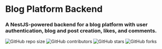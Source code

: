 # Blog Platform Backend
### A NestJS-powered backend for a blog platform with user authentication, blog and post creation, likes, and comments.

![GitHub repo size](https://img.shields.io/github/repo-size/username/repo)
![GitHub contributors](https://img.shields.io/github/contributors/username/repo)
![GitHub stars](https://img.shields.io/github/stars/username/repo?style=social)
![GitHub forks](https://img.shields.io/github/forks/username/repo?style=social)
